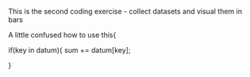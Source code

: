 This is the second coding exercise - collect datasets and visual them in bars

A little confused how to use this{

if(key in datum){
  sum += datum[key];

}
